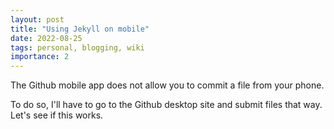 ```yaml
---
layout: post
title: "Using Jekyll on mobile"
date: 2022-08-25
tags: personal, blogging, wiki
importance: 2
---
```

The Github mobile app does not allow you to commit a file from your phone.

To do so, I'll have to go to the Github desktop site
and submit files that way. Let's see if this works.
